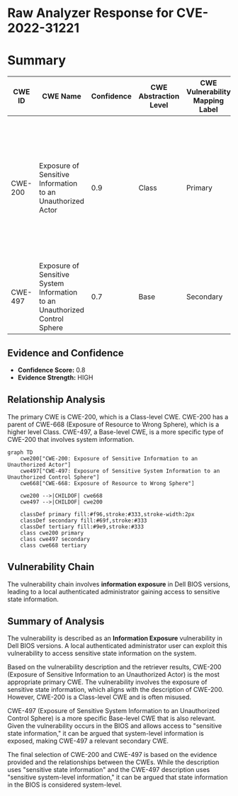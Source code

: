 # Raw Analyzer Response for CVE-2022-31221

# Summary
| CWE ID  | CWE Name | Confidence | CWE Abstraction Level | CWE Vulnerability Mapping Label | CWE-Vulnerability Mapping Notes |
|-----------------|-----------------------------------------------------------------|-------------------|-------------------------|-----------------------------------|-------------------------------------------------------------------------------------------------------------|
| CWE-200 | Exposure of Sensitive Information to an Unauthorized Actor | 0.9 | Class | Primary | Discouraged: CWE-200 is commonly misused to represent the loss of confidentiality in a vulnerability, but confidentiality loss is a technical impact - not a root cause error. |
| CWE-497 | Exposure of Sensitive System Information to an Unauthorized Control Sphere | 0.7 | Base | Secondary | Allowed |

## Evidence and Confidence

*   **Confidence Score:** 0.8
*   **Evidence Strength:** HIGH

## Relationship Analysis
The primary CWE is CWE-200, which is a Class-level CWE. CWE-200 has a parent of CWE-668 (Exposure of Resource to Wrong Sphere), which is a higher level Class. CWE-497, a Base-level CWE, is a more specific type of CWE-200 that involves system information.

```mermaid
graph TD
    cwe200["CWE-200: Exposure of Sensitive Information to an Unauthorized Actor"]
    cwe497["CWE-497: Exposure of Sensitive System Information to an Unauthorized Control Sphere"]
    cwe668["CWE-668: Exposure of Resource to Wrong Sphere"]
    
    cwe200 -->|CHILDOF| cwe668
    cwe497 -->|CHILDOF| cwe200
    
    classDef primary fill:#f96,stroke:#333,stroke-width:2px
    classDef secondary fill:#69f,stroke:#333
    classDef tertiary fill:#9e9,stroke:#333
    class cwe200 primary
    class cwe497 secondary
    class cwe668 tertiary
```

## Vulnerability Chain
The vulnerability chain involves **information exposure** in Dell BIOS versions, leading to a local authenticated administrator gaining access to sensitive state information.

## Summary of Analysis
The vulnerability is described as an **Information Exposure** vulnerability in Dell BIOS versions. A local authenticated administrator user can exploit this vulnerability to access sensitive state information on the system.

Based on the vulnerability description and the retriever results, CWE-200 (Exposure of Sensitive Information to an Unauthorized Actor) is the most appropriate primary CWE. The vulnerability involves the exposure of sensitive state information, which aligns with the description of CWE-200. However, CWE-200 is a Class-level CWE and is often misused.

CWE-497 (Exposure of Sensitive System Information to an Unauthorized Control Sphere) is a more specific Base-level CWE that is also relevant. Given the vulnerability occurs in the BIOS and allows access to "sensitive state information," it can be argued that system-level information is exposed, making CWE-497 a relevant secondary CWE.

The final selection of CWE-200 and CWE-497 is based on the evidence provided and the relationships between the CWEs. While the description uses "sensitive state information" and the CWE-497 description uses "sensitive system-level information," it can be argued that state information in the BIOS is considered system-level.